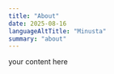 ```yaml
---
title: "About"
date: 2025-08-16
languageAltTitle: "Minusta"
summary: "about"
---
```

your content here